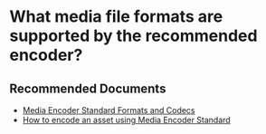 <properties 
    pageTitle="What media file formats are supported by the recommended encoder?"
    description="What media file formats are supported by the recommended encoder?"
    service="microsoft.media"
    resource="mediaservices"
    authors="juliako"
    ms.author="juliako"
    displayOrder="2"
    selfHelpType="resource"
    supportTopicIds=""
    resourceTags=""
    productPesIds=""
    cloudEnvironments="MoonCake"
 	articleId="851bb7c6-f9ae-475a-9a75-abbf35c239fc"
	ownershipId="StorageMediaEdge_Media"
/>

# What media file formats are supported by the recommended encoder?

## **Recommended Documents**

* [Media Encoder Standard Formats and Codecs](https://docs.azure.cn/media-services/media-services-media-encoder-standard-formats/)
* [How to encode an asset using Media Encoder Standard](https://docs.azure.cn/media-services/media-services-dotnet-encode-with-media-encoder-standard/)
